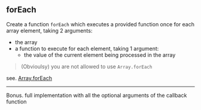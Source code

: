 ## forEach

Create a function `forEach` which executes a provided function once for each array element, taking 2 arguments:
  - the array
  - a function to execute for each element, taking 1 argument:
    - the value of the current element being processed in the array

> (Obvioulsy) you are not allowed to use `Array.forEach`

see. [Array.forEach](http://devdocs.io/javascript/global_objects/array/foreach)

---

Bonus. full implementation with all the optional arguments of the callback function
